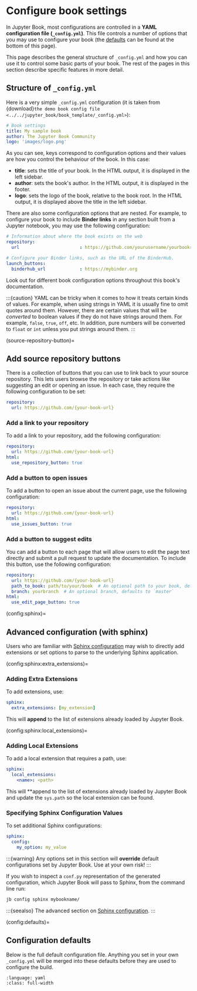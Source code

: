 # Configure book settings

In Jupyter Book, most configurations are controlled in a **YAML configuration file (`_config.yml`)**.
This file controls a number of options that you may use to configure your book
(the [defaults](config:defaults) can be found at the bottom of this page).

This page describes the general structure of `_config.yml`
and how you can use it to control some basic parts of your book.
The rest of the pages in this section describe specific features in more detail.

## Structure of `_config.yml`

Here is a very simple `_config.yml` configuration (it is taken from
{download}`the demo book config file <../../jupyter_book/book_template/_config.yml>`):

```yaml
# Book settings
title: My sample book
author: The Jupyter Book Community
logo: 'images/logo.png'
```

As you can see, keys correspond to configuration options and their values are how you control the behaviour of the book.
In this case:

* **title**: sets the title of your book.
  In the HTML output, it is displayed in the left sidebar.
* **author**: sets the book's author.
  In the HTML output, it is displayed in the footer.
* **logo**: sets the logo of the book, relative to the book root.
  In the HTML output, it is displayed above the title in the left sidebar.

There are also some configuration options that are nested.
For example, to configure your book to include **Binder links** in any section built from a Jupyter notebook,
you may use the following configuration:

```yaml
# Information about where the book exists on the web
repository:
  url                       : https://github.com/yourusername/yourbookrepo

# Configure your Binder links, such as the URL of the BinderHub.
launch_buttons:
  binderhub_url             : https://mybinder.org
```

Look out for different book configuration options throughout this book's documentation.

:::{caution}
YAML can be tricky when it comes to how it treats certain kinds of values. For example,
when using strings in YAML it is usually fine to omit quotes around them. However,
there are certain values that will be *converted* to boolean values if they do not have
strings around them. For example, `false`, `true`, `off`, etc. In addition, pure
numbers will be converted to `float` or `int` unless you put strings around them.
:::

(source-repository-button)=
## Add source repository buttons

There is a collection of buttons that you can use to link back to your source
repository. This lets users browse the repository or take actions like suggesting
an edit or opening an issue. In each case, they require the following configuration
to be set:

```yaml
repository:
  url: https://github.com/{your-book-url}
```

### Add a link to your repository

To add a link to your repository, add the following configuration:

```yaml
repository:
  url: https://github.com/{your-book-url}
html:
  use_repository_button: true
```

### Add a button to open issues

To add a button to open an issue about the current page, use the following
configuration:

```yaml
repository:
  url: https://github.com/{your-book-url}
html:
  use_issues_button: true
```

### Add a button to suggest edits

You can add a button to each page that will allow users to edit the page text
directly and submit a pull request to update the documentation.
To include this button, use the following configuration:

```yaml
repository:
  url: https://github.com/{your-book-url}
  path_to_book: path/to/your/book  # An optional path to your book, defaults to repo root
  branch: yourbranch  # An optional branch, defaults to `master`
html:
  use_edit_page_button: true
```

(config:sphinx)=
## Advanced configuration (with sphinx)

Users who are familiar with [Sphinx configuration](sphinx:build-config) may wish to directly add extensions or set options to parse to the underlying Sphinx application.

(config:sphinx:extra_extensions)=
### Adding Extra Extensions

To add extensions, use:

```yaml
sphinx:
  extra_extensions: [my_extension]
```

This will **append** to the list of extensions already loaded by Jupyter Book.

(config:sphinx:local_extensions)=
### Adding Local Extensions

To add a local extension that requires a path, use:

```yaml
sphinx:
  local_extensions:
    <name>: <path>
```

This will **append to the list of extensions already loaded by Jupyter Book and update the `sys.path` so
the local extension can be found.

### Specifying Sphinx Configuration Values

To set additional Sphinx configurations:

```yaml
sphinx:
  config:
    my_option: my_value
```

:::{warning}
Any options set in this section will **override** default configurations set by Jupyter Book.
Use at your own risk!
:::

If you wish to inspect a `conf.py` representation of the generated configuration,
which Jupyter Book will pass to Sphinx, from the command line run:

```bash
jb config sphinx mybookname/
```

:::{seealso}
The advanced section on [Sphinx configuration](advanced/sphinx-config).
:::

(config:defaults)=
## Configuration defaults

Below is the full default configuration file.
Anything you set in your own `_config.yml` will be merged into these defaults before they are used to configure the build.

```{literalinclude} ../../jupyter_book/default_config.yml
:language: yaml
:class: full-width
```
